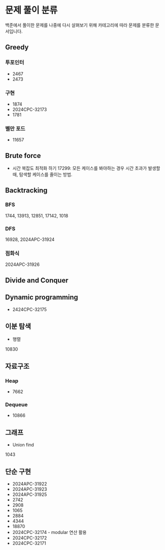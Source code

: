 # 문제 풀이 분류

백준에서 풀이한 문제를 나중에 다시 살펴보기 위해 
카테고리에 따라 문제를 분류한 문서입니다. 

## Greedy

### 투포인터

* 2467
* 2473

### 구현 

* 1874
* 2024CPC-32173
* 1781

### 벨만 포드

* 11657


## Brute force 

* 시간 복잡도 최적화 하기 
17299: 모든 케이스를 봐야하는 경우 시간 초과가 발생할 때, 탐색할 케이스를 줄이는 방법. 

## Backtracking

### BFS

1744, 13913, 12851, 17142, 1018

### DFS 

16928, 2024APC-31924

### 점화식
2024APC-31926

## Divide and Conquer 

## Dynamic programming
* 2424CPC-32175

## 이분 탐색
* 행렬

10830

## 자료구조 

### Heap 

* 7662

### Dequeue

* 10866



## 그래프 

* Union find 

1043


## 단순 구현 
* 2024APC-31922
* 2024APC-31923
* 2024APC-31925
* 2742
* 2908
* 1065
* 2884
* 4344
* 18870
* 2024CPC-32174 - modular 연산 활용 
* 2024CPC-32172
* 2024CPC-32171

